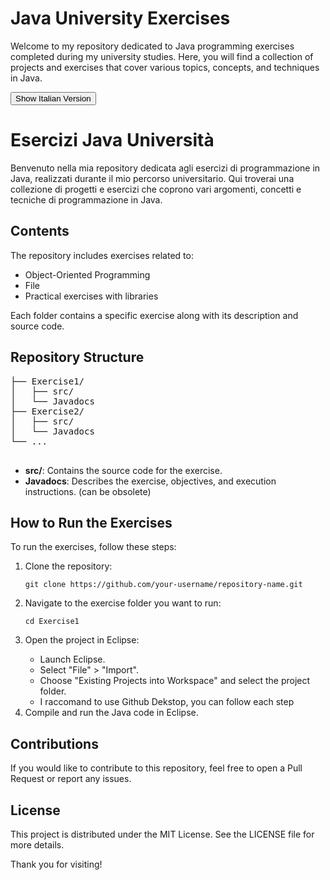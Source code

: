 <!DOCTYPE html>
<html lang="en" lang="it">
<head>
    <meta charset="UTF-8">
    <meta name="viewport" content="width=device-width, initial-scale=1.0"> 
</head>
<body>
    <h1>Java University Exercises</h1>
    <p>Welcome to my repository dedicated to Java programming exercises completed during my university studies. Here, you will find a collection of projects and exercises that cover various topics, concepts, and techniques in Java.</p>
   <button onclick="toggleItalian()">Show Italian Version</button>
    <div id="italianVersion" class="hidden">
        <h1>Esercizi Java Università</h1>
        <p>Benvenuto nella mia repository dedicata agli esercizi di programmazione in Java, realizzati durante il mio percorso universitario. Qui troverai una collezione di progetti e esercizi che coprono vari argomenti, concetti e tecniche di programmazione in Java.</p>
        <!-- Include the rest of the Italian content here -->
    </div>
    <h2>Contents</h2>
    <p>The repository includes exercises related to:</p>
    <ul>
        <li>Object-Oriented Programming</li>
        <li>File</li>
        <li>Practical exercises with libraries</li>
    </ul>
    <p>Each folder contains a specific exercise along with its description and source code.</p>
    <h2>Repository Structure</h2>
    <pre>
├── Exercise1/
│   ├── src/
│   └── Javadocs
├── Exercise2/
│   ├── src/
│   └── Javadocs
└── ...
    </pre>
    <ul>
        <li><strong>src/</strong>: Contains the source code for the exercise.</li>
        <li><strong>Javadocs</strong>: Describes the exercise, objectives, and execution instructions.
        (can be obsolete)</li>
    </ul>
    <h2>How to Run the Exercises</h2>
    <p>To run the exercises, follow these steps:</p>
    <ol>
        <li>Clone the repository:</li>
        <pre><code>git clone https://github.com/your-username/repository-name.git</code></pre>
        <li>Navigate to the exercise folder you want to run:</li>
        <pre><code>cd Exercise1</code></pre>
        <li>Open the project in Eclipse:</li>
        <ul>
            <li>Launch Eclipse.</li>
            <li>Select "File" &gt; "Import".</li>
            <li>Choose "Existing Projects into Workspace" and select the project folder.</li>
          <li>I raccomand to use Github Dekstop, you can follow each step</li>
        </ul>
        <li>Compile and run the Java code in Eclipse.</li>
    </ol>
    <h2>Contributions</h2>
    <p>If you would like to contribute to this repository, feel free to open a Pull Request or report any issues.</p>
    <h2>License</h2>
    <p>This project is distributed under the MIT License. See the LICENSE file for more details.</p>
    <p>Thank you for visiting!</p>
</body>
</html>

